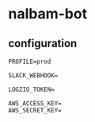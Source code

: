# nalbam-bot

## configuration
```
PROFILE=prod

SLACK_WEBHOOK=

LOGZIO_TOKEN=

AWS_ACCESS_KEY=
AWS_SECRET_KEY=
```

